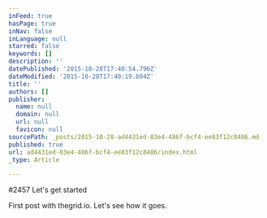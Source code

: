 ```yaml
---
inFeed: true
hasPage: true
inNav: false
inLanguage: null
starred: false
keywords: []
description: ''
datePublished: '2015-10-28T17:40:54.796Z'
dateModified: '2015-10-28T17:40:19.804Z'
title: ''
authors: []
publisher:
  name: null
  domain: null
  url: null
  favicon: null
sourcePath: _posts/2015-10-28-ad4431ed-83e4-486f-bcf4-ee83f12c8486.md
published: true
url: ad4431ed-83e4-486f-bcf4-ee83f12c8486/index.html
_type: Article

---
```

\#2457 Let's get started

First post with thegrid.io. Let's see how it goes.